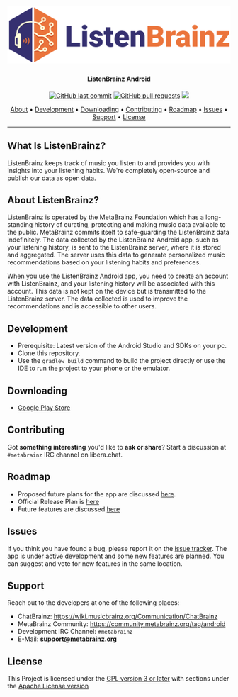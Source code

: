 <h1 align="center">
  <br>
  <a href="https://github.com/metabrainz/listenbrainz-android/archive/master.zip"><img src="https://github.com/metabrainz/metabrainz-logos/blob/master/logos/ListenBrainz/SVG/ListenBrainz_logo.svg" alt="ListenBrainz Android"></a>
</h1>

<h4 align="center">ListenBrainz Android</h4>

<p align="center">
    <a href="https://github.com/metabrainz/listenbrainz-android/commits/master">
    <img src="https://img.shields.io/github/last-commit/metabrainz/listenbrainz-android.svg?style=flat-square&logo=github&logoColor=white"
         alt="GitHub last commit"></a>
    <a href="https://github.com/metabrainz/listenbrainz-android/pulls">
    <img src="https://img.shields.io/github/issues-pr-raw/metabrainz/listenbrainz-android.svg?style=flat-square&logo=github&logoColor=white"
         alt="GitHub pull requests"></a>
    <img src="https://PlayBadges.pavi2410.me/badge/downloads?id=org.listenbrainz.android">
</p>
      
<p align="center">
  <a href="#what-is-listenbrainz">About</a> •
  <a href="#development">Development</a> •
  <a href="#downloading">Downloading</a> •
  <a href="#contributing">Contributing</a> •
  <a href="#roadmap">Roadmap</a> • 
  <a href="#issues">Issues</a> •
  <a href="#support">Support</a> •
  <a href="#license">License</a>
</p>

---

## What Is ListenBrainz?
ListenBrainz keeps track of music you listen to and provides you with insights into your listening habits.
We're completely open-source and publish our data as open data.

## About ListenBrainz?
ListenBrainz is operated by the MetaBrainz Foundation which has a long-standing history of curating, protecting and making music data available to the public. MetaBrainz commits itself to safe-guarding the ListenBrainz data indefinitely.
The data collected by the ListenBrainz Android app, such as your listening history, is sent to the ListenBrainz server, where it is stored and aggregated. The server uses this data to generate personalized music recommendations based on your listening habits and preferences.

When you use the ListenBrainz Android app, you need to create an account with ListenBrainz, and your listening history will be associated with this account. This data is not kept on the device but is transmitted to the ListenBrainz server. The data collected is used to improve the recommendations and is accessible to other users.

## Development
	    
* Prerequisite: Latest version of the Android Studio and SDKs on your pc.
* Clone this repository.
* Use the `gradlew build` command to build the project directly or use the IDE to run the project to your phone or the emulator.

## Downloading

* [Google Play Store](https://play.google.com/store/apps/details?id=org.listenbrainz.android)
	    
## Contributing
	  
Got **something interesting** you'd like to **ask or share**? Start a discussion at `#metabrainz` IRC channel on libera.chat.

## Roadmap

- Proposed future plans for the app are discussed [here](https://docs.google.com/document/d/1hY5oloIiANeXg1R9oSBIr2ZUHSlm7LU8qy6tW1VJMQg/edit?usp=sharing).
- Official Release Plan is [here](https://docs.google.com/document/d/1LSDXWciL4LMS_LJJ0Y47BZtU6jEI-8hiliWbzEOYKsA/edit?usp=sharing)
- Future features are discussed [here](https://docs.google.com/document/d/1fmsgFVvxAN39nUyaMsEdyePBaDyDwxelJXeLhaDylhs/edit?usp=sharing) 
	    
## Issues
	  
If you think you have found a bug, please report it on the [issue tracker](https://tickets.metabrainz.org/projects/MOBILE/issues). The app is under active development and some new features are planned. You can suggest and vote for new features in the same location.
	    
## Support

Reach out to the developers at one of the following places:

- ChatBrainz: https://wiki.musicbrainz.org/Communication/ChatBrainz
- MetaBrainz Community: https://community.metabrainz.org/tag/android
- Development IRC Channel: `#metabrainz`
- E-Mail: **support@metabrainz.org**

## License

This Project is licensed under the [GPL version 3 or later](https://www.gnu.org/licenses/gpl-3.0.html) with sections under the [Apache License version](https://www.apache.org/licenses/LICENSE-2.0.html) 
